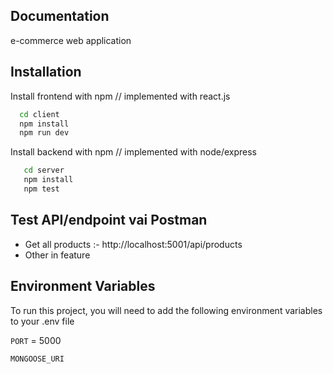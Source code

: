 
## Documentation 
e-commerce web application



## Installation

Install frontend with npm // implemented with react.js

```bash
  cd client
  npm install 
  npm run dev
```
Install backend with npm // implemented with node/express
```bash
   cd server
   npm install
   npm test
```




## Test API/endpoint vai Postman
- Get all products :- http://localhost:5001/api/products
- Other in feature

## Environment Variables

To run this project, you will need to add the following environment variables to your .env file

`PORT` = 5000

`MONGOOSE_URI`


